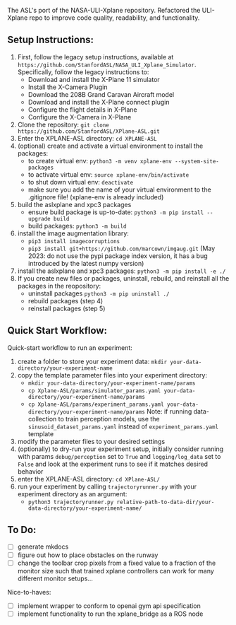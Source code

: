 The ASL's port of the NASA-ULI-Xplane repository. Refactored the ULI-Xplane repo to improve code quality, readability, and functionality.

## Setup Instructions:
1. First, follow the legacy setup instructions, available at `https://github.com/StanfordASL/NASA_ULI_Xplane_Simulator`. Specifically, follow the legacy instructions to:
    - Download and install the X-Plane 11 simulator
    - Install the X-Camera Plugin
    - Download the 208B Grand Caravan Aircraft model
    - Download and install the X-Plane connect plugin
    - Configure the flight details in X-Plane
    - Configure the X-Camera in X-Plane
2. Clone the repository: `git clone https://github.com/StanfordASL/XPlane-ASL.git`
3. Enter the XPLANE-ASL directory: `cd XPLANE-ASL`
4. (optional) create and activate a virtual environment to install the packages:
    - to create virtual env: `python3 -m venv xplane-env --system-site-packages`
    - to activate virtual env: `source xplane-env/bin/activate`
    - to shut down virtual env: `deactivate`
    - make sure you add the name of your virtual environment to the .gitignore file! (xplane-env is already included)
5. build the aslxplane and xpc3 packages
    - ensure build package is up-to-date: `python3 -m pip install --upgrade build`
    - build packages: `python3 -m build`
6. install the image augmentation library:
    - `pip3 install imagecorruptions`
    - `pip3 install git+https://github.com/marcown/imgaug.git` (May 2023: do not use the pypi package index version, it has a bug introduced by the latest numpy version)
6. install the aslxplane and xpc3 packages: `python3 -m pip install -e ./`
7. If you create new files or packages, uninstall, rebuild, and reinstall all the packages in the reopository:
    - uninstall packages `python3 -m pip uninstall ./`
    - rebuild packages (step 4)
    - reinstall packages (step 5)

## Quick Start Workflow:
Quick-start workflow to run an experiment:
1. create a folder to store your experiment data: `mkdir your-data-directory/your-experiment-name`
2. copy the template parameter files into your experiment directory:
    - `mkdir your-data-directory/your-experiment-name/params `
    - `cp Xplane-ASL/params/simulator_params.yaml your-data-directory/your-experiment-name/params`
    - `cp Xplane-ASL/params/experiment_params.yaml your-data-directory/your-experiment-name/params`
    Note: if running data-collection to train perception models, use the `sinusoid_dataset_params.yaml` instead of `experiment_params.yaml` template
3. modify the parameter files to your desired settings
4. (optionally) to dry-run your experiment setup, initially consider running with params `debug/perception` set to `True` and `logging/log_data` set to `False` and look at the experiment runs to see if it matches desired behavior
5.  enter the XPLANE-ASL directory: `cd XPlane-ASL/`
6. run your experiment by calling `trajectoryrunner.py` with your experiment directory as an argument:
    - `python3 trajectoryrunner.py relative-path-to-data-dir/your-data-directory/your-experiment-name/`



## To Do:
- [ ] generate mkdocs
- [ ] figure out how to place obstacles on the runway
- [ ] change the toolbar crop pixels from a fixed value to a fraction of the monitor size such that trained xplane controllers can work for many different monitor setups...

Nice-to-haves:
- [ ] implement wrapper to conform to openai gym api specification
- [ ] implement functionality to run the xplane_bridge as a ROS node
